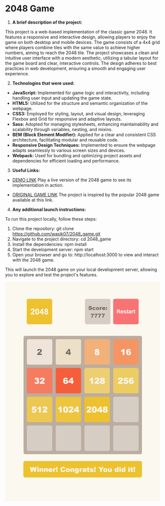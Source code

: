 # **2048 Game**

1. **A brief description of the project:**

  This project is a web-based implementation of the classic game 2048. It features a responsive and interactive design, allowing players to enjoy the game on both desktop and mobile devices. The game consists of a 4x4 grid where players combine tiles with the same value to achieve higher numbers, aiming to reach the 2048 tile. The project showcases a clean and intuitive user interface with a modern aesthetic, utilizing a tabular layout for the game board and clear, interactive controls. The design adheres to best practices in web development, ensuring a smooth and engaging user experience.

2. **Technologies that were used:**

  - **JavaScript:** Implemented for game logic and interactivity, including handling user input and updating the game state.
  - **HTML5:** Utilized for the structure and semantic organization of the webpage.
  - **CSS3:** Employed for styling, layout, and visual design, leveraging Flexbox and Grid for responsive and adaptive layouts.
  - **Sass:** Adopted for managing stylesheets, enhancing maintainability and scalability through variables, nesting, and mixins.
  - **BEM (Block Element Modifier):** Applied for a clear and consistent CSS architecture, facilitating modular and reusable code.
  - **Responsive Design Techniques:** Implemented to ensure the webpage adapts seamlessly to various screen sizes and devices.
  - **Webpack:** Used for bundling and optimizing project assets and dependencies for efficient loading and performance.

3. **Useful Links:**
  - [DEMO LINK](https://wasik07.github.io/2048_game/)
      Play a live version of the 2048 game to see its implementation in action.

  - [ORIGINAL GAME LINK](https://play2048.co/)
      The project is inspired by the popular 2048 game available at this link.

4. **Any additional launch instructions:**

  To run this project locally, follow these steps:

  1. Clone the repository:
    git clone https://github.com/wasik07/2048_game.git
  2. Navigate to the project directory:
    cd 2048_game
  3. Install the dependencies:
    npm install
  4. Start the development server:
    npm start
  5. Open your browser and go to:
    http://localhost:3000 to view and interact with the 2048 game.

  This will launch the 2048 game on your local development server, allowing you to explore and test the project's features.

  ![Preview](./src/images/reference.png)

